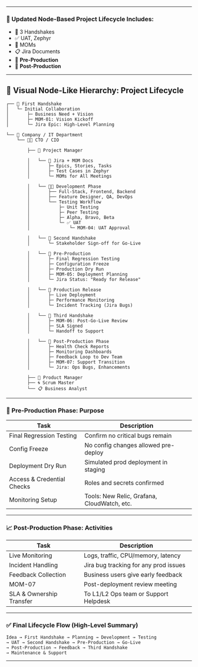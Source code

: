 
---

### 🔄 Updated Node-Based Project Lifecycle Includes:

* 🤝 3 Handshakes
* ✅ UAT, Zephyr
* 📝 MOMs
* 📋 Jira Documents
* 🔧 **Pre-Production**
* 🚀 **Post-Production**

---

## 🧠 Visual Node-Like Hierarchy: Project Lifecycle

```
┌── 🤝 First Handshake  
│   └─ Initial Collaboration  
│       ├─ Business Need + Vision  
│       ├─ MOM-01: Vision Kickoff  
│       └─ Jira Epic: High-Level Planning  

└── 🏢 Company / IT Department  
    └── 👨‍💼 CTO / CIO  

        ├── 📌 Project Manager  

        │   └── 📂 Jira + MOM Docs  
        │       ├─ Epics, Stories, Tasks  
        │       ├─ Test Cases in Zephyr  
        │       └─ MOMs for All Meetings  

        │   └── 👨‍💻 Development Phase  
        │       ├── Full-Stack, Frontend, Backend  
        │       ├── Feature Designer, QA, DevOps  
        │       └── Testing Workflow  
        │           ├─ Unit Testing  
        │           ├─ Peer Testing  
        │           ├─ Alpha, Bravo, Beta  
        │           └─ ✅ UAT  
        │               └─ MOM-04: UAT Approval  

        │   └── 🤝 Second Handshake  
        │       └─ Stakeholder Sign-off for Go-Live  

        │   └── 🔧 Pre-Production  
        │       ├─ Final Regression Testing  
        │       ├─ Configuration Freeze  
        │       ├─ Production Dry Run  
        │       ├─ MOM-05: Deployment Planning  
        │       └─ Jira Status: "Ready for Release"  

        │   └── 🚀 Production Release  
        │       ├─ Live Deployment  
        │       ├─ Performance Monitoring  
        │       └─ Incident Tracking (Jira Bugs)  

        │   └── 🤝 Third Handshake  
        │       ├─ MOM-06: Post-Go-Live Review  
        │       ├─ SLA Signed  
        │       └─ Handoff to Support  

        │   └── 🔄 Post-Production Phase  
        │       ├─ Health Check Reports  
        │       ├─ Monitoring Dashboards  
        │       ├─ Feedback Loop to Dev Team  
        │       ├─ MOM-07: Support Transition  
        │       └─ Jira: Ops Bugs, Enhancements  

        ├── 🎯 Product Manager  
        ├── 🌀 Scrum Master  
        └── 📋 Business Analyst  
```

---

### 📌 Pre-Production Phase: Purpose

| Task                       | Description                                 |
| -------------------------- | ------------------------------------------- |
| Final Regression Testing   | Confirm no critical bugs remain             |
| Config Freeze              | No config changes allowed pre-deploy        |
| Deployment Dry Run         | Simulated prod deployment in staging        |
| Access & Credential Checks | Roles and secrets confirmed                 |
| Monitoring Setup           | Tools: New Relic, Grafana, CloudWatch, etc. |

---

### 📈 Post-Production Phase: Activities

| Task                     | Description                           |
| ------------------------ | ------------------------------------- |
| Live Monitoring          | Logs, traffic, CPU/memory, latency    |
| Incident Handling        | Jira bug tracking for any prod issues |
| Feedback Collection      | Business users give early feedback    |
| MOM-07                   | Post-deployment review meeting        |
| SLA & Ownership Transfer | To L1/L2 Ops team or Support Helpdesk |

---

### ✅ Final Lifecycle Flow (High-Level Summary)

```
Idea → First Handshake → Planning → Development → Testing  
→ UAT → Second Handshake → Pre-Production → Go-Live  
→ Post-Production → Feedback → Third Handshake  
→ Maintenance & Support  
```

---
